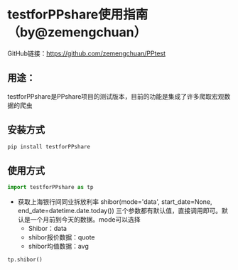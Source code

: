 # testforPPshare使用指南（by@zemengchuan）
GitHub链接：https://github.com/zemengchuan/PPtest

## 用途：

testforPPshare是PPshare项目的测试版本，目前的功能是集成了许多爬取宏观数据的爬虫

## 安装方式

```python
pip install testforPPshare
```

## 使用方式

```python
import testforPPshare as tp
```

- 获取上海银行间同业拆放利率
  shibor(mode='data', start_date=None, end_date=datetime.date.today())
  三个参数都有默认值，直接调用即可。默认是一个月前到今天的数据。mode可以选择
    - Shibor：data
    - shibor报价数据：quote
    - shibor均值数据：avg
```python
tp.shibor()
```